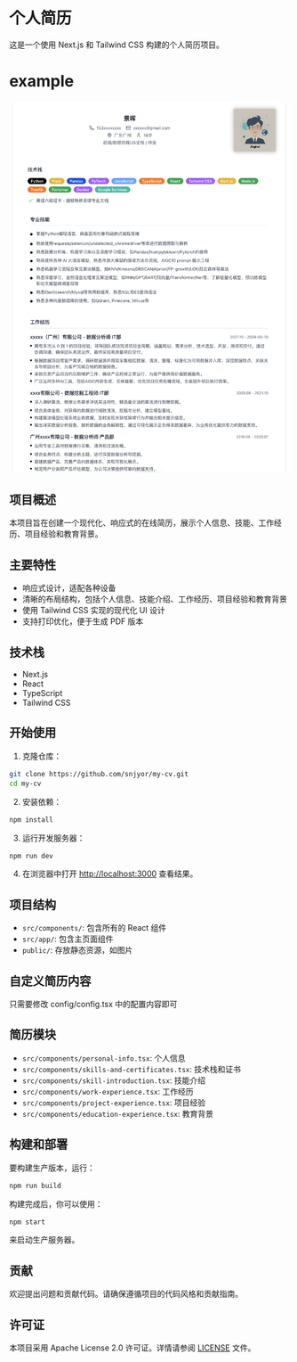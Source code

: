 # 个人简历

这是一个使用 Next.js 和 Tailwind CSS 构建的个人简历项目。

# example

![example](./example.png)


## 项目概述

本项目旨在创建一个现代化、响应式的在线简历，展示个人信息、技能、工作经历、项目经验和教育背景。

## 主要特性

- 响应式设计，适配各种设备
- 清晰的布局结构，包括个人信息、技能介绍、工作经历、项目经验和教育背景
- 使用 Tailwind CSS 实现的现代化 UI 设计
- 支持打印优化，便于生成 PDF 版本

## 技术栈

- Next.js
- React
- TypeScript
- Tailwind CSS

## 开始使用

1. 克隆仓库：

```bash
git clone https://github.com/snjyor/my-cv.git
cd my-cv
```

2. 安装依赖：

```bash
npm install
```

3. 运行开发服务器：

```bash
npm run dev
```

4. 在浏览器中打开 [http://localhost:3000](http://localhost:3000) 查看结果。

## 项目结构

- `src/components/`: 包含所有的 React 组件
- `src/app/`: 包含主页面组件
- `public/`: 存放静态资源，如图片

## 自定义简历内容
只需要修改 config/config.tsx 中的配置内容即可

## 简历模块
- `src/components/personal-info.tsx`: 个人信息
- `src/components/skills-and-certificates.tsx`: 技术栈和证书
- `src/components/skill-introduction.tsx`: 技能介绍
- `src/components/work-experience.tsx`: 工作经历
- `src/components/project-experience.tsx`: 项目经验
- `src/components/education-experience.tsx`: 教育背景

## 构建和部署

要构建生产版本，运行：

```bash
npm run build
```

构建完成后，你可以使用：

```bash
npm start
```

来启动生产服务器。

## 贡献

欢迎提出问题和贡献代码。请确保遵循项目的代码风格和贡献指南。

## 许可证

本项目采用 Apache License 2.0 许可证。详情请参阅 [LICENSE](LICENSE) 文件。
